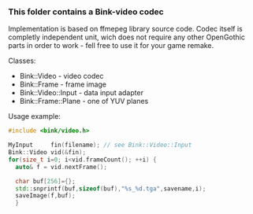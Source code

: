 ### This folder contains a Bink-video codec

Implementation is based on ffmepeg library source code.
Codec itself is completly independent unit, wich does not require any other OpenGothic parts in order to work - fell free to use it for your game remake.

Classes:
* Bink::Video - video codec
* Bink::Frame - frame image
* Bink::Video::Input - data input adapter
* Bink::Frame::Plane - one of YUV planes

Usage example:
```c++
#include <bink/video.h>

MyInput     fin(filename); // see Bink::Video::Input
Bink::Video vid(&fin);
for(size_t i=0; i<vid.frameCount(); ++i) {
  auto& f = vid.nextFrame();

  char buf[256]={};
  std::snprintf(buf,sizeof(buf),"%s_%d.tga",savename,i);
  saveImage(f,buf);
  }
```
